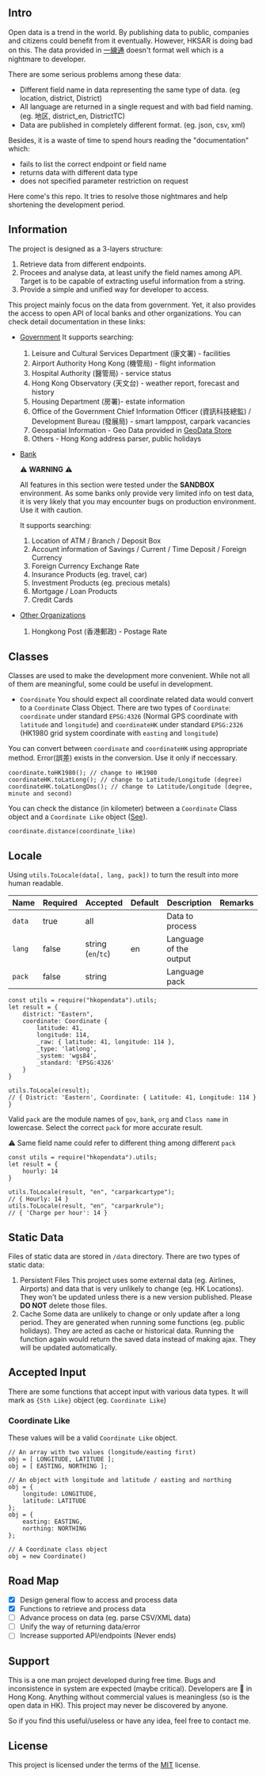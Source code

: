 ## Intro
Open data is a trend in the world. By publishing data to public, companies and citizens could benefit from it eventually. However, HKSAR is doing bad on this. The data provided in [一線通](https://data.gov.hk/) doesn't format well which is a nightmare to developer.

There are some serious problems among these data:
- Different field name in data representing the same type of data. (eg location, district, District)
- All language are returned in a single request and with bad field naming. (eg. 地区, district_en, DistrictTC)
- Data are published in completely different format. (eg. json, csv, xml)

Besides, it is a waste of time to spend hours reading the "documentation" which:
- fails to list the correct endpoint or field name
- returns data with different data type 
- does not specified parameter restriction on request

Here come's this repo. It tries to resolve those nightmares and help shortening the development period.

## Information
The project is designed as a 3-layers structure:
1. Retrieve data from different endpoints.
2. Procees and analyse data, at least unify the field names among API. Target is to be capable of extracting useful information from a string.
3. Provide a simple and unified way for developer to access.

This project mainly focus on the data from government. Yet, it also provides the access to open API of local banks and other organizations. You can check detail documentation in these links:
- [Government](src/gov/README.md)
    It supports searching:
    1. Leisure and Cultural Services Department (康文署) - facilities
    2. Airport Authority Hong Kong (機管局) - flight information
    3. Hospital Authority (醫管局) - service status
    4. Hong Kong Observatory (天文台) - weather report, forecast and history
    5. Housing Department (房署)- estate information
    6. Office of the Government Chief Information Officer (資訊科技總監) / Development Bureau (發展局) - smart lamppost, carpark vacancies
    7. Geospatial Information - Geo Data provided in [GeoData Store](https://geodata.gov.hk/gs/)
    7. Others - Hong Kong address parser, public holidays

- [Bank](src/bank/README.md)

    :warning: __WARNING__ :warning:
    
    All features in this section were tested under the __SANDBOX__ environment. As some banks only provide very limited info on test data, it is very likely that you may encounter bugs on production environment. Use it with caution.

    It supports searching:
    1. Location of ATM / Branch / Deposit Box
    2. Account information of Savings / Current / Time Deposit / Foreign Currency
    3. Foreign Currency Exchange Rate
    4. Insurance Products (eg. travel, car)
    5. Investment Products (eg. precious metals)
    6. Mortgage / Loan Products
    7. Credit Cards

- [Other Organizations](src/org/README.md)
    1. Hongkong Post (香港郵政) - Postage Rate

## Classes
Classes are used to make the development more convenient. While not all of them are meaningful, some could be useful in development.

- `Coordinate`
You should expect all coordinate related data would convert to a `Coordinate` Class Object. There are two types of `Coordinate`: `coordinate` under standard `EPSG:4326` (Normal GPS coordinate with `latitude` and `longitude`) and `coordinateHK` under standard `EPSG:2326` (HK1980 grid system coordinate with `easting` and `longitude`)

You can convert between `coordinate` and `coordinateHK` using appropriate method. Error(誤差) exists in the conversion. Use it only if neccessary.
```
coordinate.toHK1980(); // change to HK1980
coordinateHK.toLatLong(); // change to Latitude/Longitude (degree)
coordinateHK.toLatLongDms(); // change to Latitude/Longitude (degree, minute and second)
```

You can check the distance (in kilometer) between a `Coordinate` Class object and a `Coordinate Like` object ([See](#coordinate-like)).
```
coordinate.distance(coordinate_like)
```

## Locale
Using `utils.ToLocale(data[, lang, pack])` to turn the result into more human readable.

| Name | Required | Accepted | Default | Description | Remarks |
| --- | --- | --- | --- | --- | --- |
| `data` | true | all |  | Data to process |  |
| `lang` | false | string (`en`/`tc`) | en | Language of the output |  |
| `pack` | false | string |  | Language pack |  |

```
const utils = require("hkopendata").utils;
let result = {
    district: "Eastern",
    coordinate: Coordinate {
        latitude: 41,
        longitude: 114,
        _raw: { latitude: 41, longitude: 114 },
        _type: 'latlong',
        _system: 'wgs84',
        _standard: 'EPSG:4326'
    }
}

utils.ToLocale(result);
// { District: 'Eastern', Coordinate: { Latitude: 41, Longitude: 114 } }
```

Valid `pack` are the module names of `gov`, `bank`, `org` and `Class name` in lowercase. Select the correct `pack` for more accurate result. 

:warning: Same field name could refer to different thing among different `pack`

```
const utils = require("hkopendata").utils;
let result = {
    hourly: 14
}

utils.ToLocale(result, "en", "carparkcartype");
// { Hourly: 14 }
utils.ToLocale(result, "en", "carparkrule");
// { 'Charge per hour': 14 }
```

## Static Data
Files of static data are stored in `/data` directory. There are two types of static data:
1. Persistent Files
This project uses some external data (eg. Airlines, Airports) and data that is very unlikely to change (eg. HK Locations). They won't be updated unless there is a new version published. Please __DO NOT__ delete those files.
2. Cache
Some data are unlikely to change or only update after a long period. They are generated when running some functions (eg. public holidays). They are acted as cache or historical data. Running the function again would return the saved data instead of making ajax. They will be updated automatically.

## Accepted Input
There are some functions that accept input with various data types. It will mark as `{Sth Like}` object (eg. `Coordinate Like`)

### Coordinate Like
These values will be a valid `Coordinate Like` object.
```
// An array with two values (longitude/easting first)
obj = [ LONGITUDE, LATITUDE ];
obj = [ EASTING, NORTHING ];

// An object with longitude and latitude / easting and northing
obj = {
    longitude: LONGITUDE,
    latitude: LATITUDE
};
obj = {
    easting: EASTING,
    northing: NORTHING
};

// A Coordinate class object
obj = new Coordinate()
```

## Road Map
- [x] Design general flow to access and process data
- [x] Functions to retrieve and process data
- [ ] Advance process on data (eg. parse CSV/XML data)
- [ ] Unify the way of returning data/error
- [ ] Increase supported API/endpoints (Never ends)

## Support
This is a one man project developed during free time. Bugs and inconsistence in system are expected (maybe critical).
Developers are :dog: in Hong Kong. Anything without commercial values is meaningless (so is the open data in HK). This project may never be discovered by anyone.

So if you find this useful/useless or have any idea, feel free to contact me.

## License
This project is licensed under the terms of the [MIT](LICENSE.md) license.
